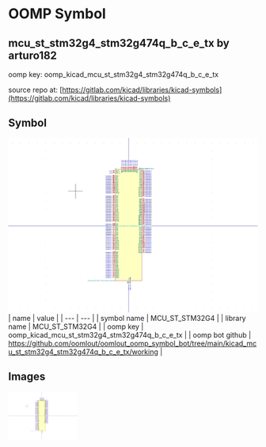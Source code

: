 # OOMP Symbol  
## mcu_st_stm32g4_stm32g474q_b_c_e_tx  by arturo182  
  
oomp key: oomp_kicad_mcu_st_stm32g4_stm32g474q_b_c_e_tx  
  
source repo at: [https://gitlab.com/kicad/libraries/kicad-symbols](https://gitlab.com/kicad/libraries/kicad-symbols)  
## Symbol  
  
[![working.png](working_600.png)](working.png)  
| name | value | 
| --- | --- | 
| symbol name | MCU_ST_STM32G4 | 
| library name | MCU_ST_STM32G4 | 
| oomp key | oomp_kicad_mcu_st_stm32g4_stm32g474q_b_c_e_tx | 
| oomp bot github | https://github.com/oomlout/oomlout_oomp_symbol_bot/tree/main/kicad_mcu_st_stm32g4_stm32g474q_b_c_e_tx/working | 
## Images  
  
[![working.png](working_140.png)](working.png)  
